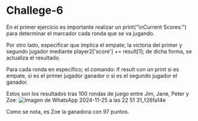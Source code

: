 # Challege-6

En el primer ejercicio es importante realizar un print("\nCurrent Scores:") para determinar el marcador cada ronda que se va jugando.

Por otro lado, especificar que implica el empate; la victoria del primer y segundo jugador mediante  player2['score'] += result[1]; de dicha forma, se actualiza el resultado.

Para cada ronda en específico; el comando: if result con un print si es empate, si es el primer jugador ganador o si es el segundo jugador el ganador.

Estos son los resultados tras 100 rondas de juego entre Jim, Jane, Peter y Zoe:
![Imagen de WhatsApp 2024-11-25 a las 22 51 31_f26fa14e](https://github.com/user-attachments/assets/c91de48e-0004-43e0-a07c-39d9347456a0)


Como se nota, es Zoe la ganadora con 97 puntos.
